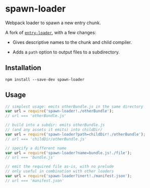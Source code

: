 # spawn-loader

Webpack loader to spawn a new entry chunk.

A fork of [`entry-loader`](https://github.com/eoin/entry-loader), with a few changes:

- Gives descriptive names to the chunk and child compiler.

- Adds a `path` option to output files to a subdirectory.

## Installation

`npm install --save-dev spawn-loader`

## Usage

```js
// simplest usage: emits otherBundle.js in the same directory
var url = require('spawn-loader!./otherBundle');
// url === 'otherBundle.js'

// build into a subdir: emits otherBundle.js
// (and any assets it emits) into childDir/
var url = require('spawn-loader?path=childDir!./otherBundle');
// url === 'childDir/otherBundle.js'

// specify a different name
var url = require('spawn-loader?name=bundle.js!./file');
// url === 'bundle.js'

// emit the required file as-is, with no prelude
// only useful in combination with other loaders
var url = require('spawn-loader?inert!./manifest.json');
// url === 'manifest.json'
```
